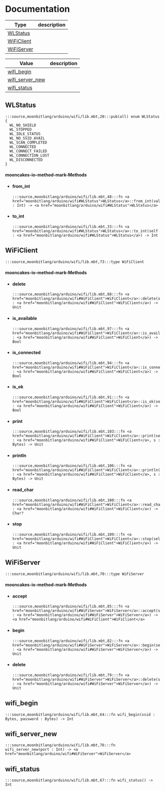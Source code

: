 # Documentation
|Type|description|
|---|---|
|[WLStatus](#WLStatus)||
|[WiFiClient](#WiFiClient)||
|[WiFiServer](#WiFiServer)||

|Value|description|
|---|---|
|[wifi\_begin](#wifi_begin)||
|[wifi\_server\_new](#wifi_server_new)||
|[wifi\_status](#wifi_status)||

## WLStatus

```moonbit
:::source,moonbitlang/arduino/wifi/lib.mbt,20:::pub(all) enum WLStatus {
  WL_NO_SHIELD
  WL_STOPPED
  WL_IDLE_STATUS
  WL_NO_SSID_AVAIL
  WL_SCAN_COMPLETED
  WL_CONNECTED
  WL_CONNECT_FAILED
  WL_CONNECTION_LOST
  WL_DISCONNECTED
}
```


#### mooncakes-io-method-mark-Methods
- #### from\_int
  ```moonbit
  :::source,moonbitlang/arduino/wifi/lib.mbt,48:::fn <a href="moonbitlang/arduino/wifi#WLStatus">WLStatus</a>::from_int(val : Int) -> <a href="moonbitlang/arduino/wifi#WLStatus">WLStatus</a>
  ```
  > 
- #### to\_int
  ```moonbit
  :::source,moonbitlang/arduino/wifi/lib.mbt,33:::fn <a href="moonbitlang/arduino/wifi#WLStatus">WLStatus</a>::to_int(self : <a href="moonbitlang/arduino/wifi#WLStatus">WLStatus</a>) -> Int
  ```
  > 

## WiFiClient

```moonbit
:::source,moonbitlang/arduino/wifi/lib.mbt,73:::type WiFiClient
```


#### mooncakes-io-method-mark-Methods
- #### delete
  ```moonbit
  :::source,moonbitlang/arduino/wifi/lib.mbt,88:::fn <a href="moonbitlang/arduino/wifi#WiFiClient">WiFiClient</a>::delete(self : <a href="moonbitlang/arduino/wifi#WiFiClient">WiFiClient</a>) -> Unit
  ```
  > 
- #### is\_available
  ```moonbit
  :::source,moonbitlang/arduino/wifi/lib.mbt,97:::fn <a href="moonbitlang/arduino/wifi#WiFiClient">WiFiClient</a>::is_available(self : <a href="moonbitlang/arduino/wifi#WiFiClient">WiFiClient</a>) -> Bool
  ```
  > 
- #### is\_connected
  ```moonbit
  :::source,moonbitlang/arduino/wifi/lib.mbt,94:::fn <a href="moonbitlang/arduino/wifi#WiFiClient">WiFiClient</a>::is_connected(self : <a href="moonbitlang/arduino/wifi#WiFiClient">WiFiClient</a>) -> Bool
  ```
  > 
- #### is\_ok
  ```moonbit
  :::source,moonbitlang/arduino/wifi/lib.mbt,91:::fn <a href="moonbitlang/arduino/wifi#WiFiClient">WiFiClient</a>::is_ok(self : <a href="moonbitlang/arduino/wifi#WiFiClient">WiFiClient</a>) -> Bool
  ```
  > 
- #### print
  ```moonbit
  :::source,moonbitlang/arduino/wifi/lib.mbt,103:::fn <a href="moonbitlang/arduino/wifi#WiFiClient">WiFiClient</a>::print(self : <a href="moonbitlang/arduino/wifi#WiFiClient">WiFiClient</a>, s : Bytes) -> Unit
  ```
  > 
- #### println
  ```moonbit
  :::source,moonbitlang/arduino/wifi/lib.mbt,106:::fn <a href="moonbitlang/arduino/wifi#WiFiClient">WiFiClient</a>::println(self : <a href="moonbitlang/arduino/wifi#WiFiClient">WiFiClient</a>, s : Bytes) -> Unit
  ```
  > 
- #### read\_char
  ```moonbit
  :::source,moonbitlang/arduino/wifi/lib.mbt,100:::fn <a href="moonbitlang/arduino/wifi#WiFiClient">WiFiClient</a>::read_char(self : <a href="moonbitlang/arduino/wifi#WiFiClient">WiFiClient</a>) -> Char?
  ```
  > 
- #### stop
  ```moonbit
  :::source,moonbitlang/arduino/wifi/lib.mbt,109:::fn <a href="moonbitlang/arduino/wifi#WiFiClient">WiFiClient</a>::stop(self : <a href="moonbitlang/arduino/wifi#WiFiClient">WiFiClient</a>) -> Unit
  ```
  > 

## WiFiServer

```moonbit
:::source,moonbitlang/arduino/wifi/lib.mbt,70:::type WiFiServer
```


#### mooncakes-io-method-mark-Methods
- #### accept
  ```moonbit
  :::source,moonbitlang/arduino/wifi/lib.mbt,85:::fn <a href="moonbitlang/arduino/wifi#WiFiServer">WiFiServer</a>::accept(self : <a href="moonbitlang/arduino/wifi#WiFiServer">WiFiServer</a>) -> <a href="moonbitlang/arduino/wifi#WiFiClient">WiFiClient</a>
  ```
  > 
- #### begin
  ```moonbit
  :::source,moonbitlang/arduino/wifi/lib.mbt,82:::fn <a href="moonbitlang/arduino/wifi#WiFiServer">WiFiServer</a>::begin(self : <a href="moonbitlang/arduino/wifi#WiFiServer">WiFiServer</a>) -> Unit
  ```
  > 
- #### delete
  ```moonbit
  :::source,moonbitlang/arduino/wifi/lib.mbt,79:::fn <a href="moonbitlang/arduino/wifi#WiFiServer">WiFiServer</a>::delete(self : <a href="moonbitlang/arduino/wifi#WiFiServer">WiFiServer</a>) -> Unit
  ```
  > 

## wifi\_begin

```moonbit
:::source,moonbitlang/arduino/wifi/lib.mbt,64:::fn wifi_begin(ssid : Bytes, password : Bytes) -> Int
```


## wifi\_server\_new

```moonbit
:::source,moonbitlang/arduino/wifi/lib.mbt,76:::fn wifi_server_new(port : Int) -> <a href="moonbitlang/arduino/wifi#WiFiServer">WiFiServer</a>
```


## wifi\_status

```moonbit
:::source,moonbitlang/arduino/wifi/lib.mbt,67:::fn wifi_status() -> Int
```

